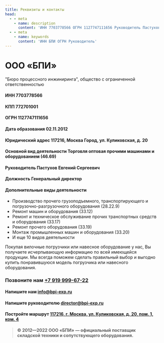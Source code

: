 ```yaml
---
title: Реквизиты и контакты
head:
  - - meta
    - name: description
      content: 'ИНН 7703778566 ОГРН 1127747111656 Руководитель Пастухов Евгений Сергеевич '
  - - meta
    - name: keywords 
      content: 'ИНН БПИ ОГРН Руководитель'
---
```


# ООО «БПИ»

"Бюро процессного инжиниринга", общество с ограниченной ответственностью

#### ИНН 7703778566
#### КПП 772701001
#### ОГРН 1127747111656
#### Дата образования 02.11.2012
#### Юридический адрес 117216, Москва Город, ул. Куликовская, д. 20
#### Основной вид деятельности Торговля оптовая прочими машинами и оборудованием (46.69)
#### Руководитель Пастухов Евгений Сергеевич
#### Должность Генеральный директор
#### Дополнительные виды деятельности

- Производство прочего грузоподъемного, транспортирующего и погрузочно-разгрузочного оборудования (28.22.9)
- Ремонт машин и оборудования (33.12)
- Ремонт и техническое обслуживание прочих транспортных средств и оборудования (33.17)
- Ремонт прочего оборудования (33.19)
- Монтаж промышленных машин и оборудования (33.20)
- И еще 10 видов деятельности



Покупая вилочные погрузчики или навесное оборудование у нас, Вы получаете исчерпывающую информацию по всей имеющейся продукции. Мы всегда поможем сделать правильный выбор и выгодно купить понравившуюся модель погрузчика или навесного оборудования.


### Позвоните нам <a href="tel:+79199996722">+7 919 999-67-22</a>

#### Напишите нам <a href="mailto:info@bpi-exp.ru">info@bpi-exp.ru</a>

#### Напишите руководителю <a href="mailto:director@bpi-exp.ru">director@bpi-exp.ru</a>

#### Постройте маршрут <a href="https://yandex.ru/maps/213/moscow/?from=api-maps&ll=37.560718%2C55.567506&mode=routes&origin=jsapi_2_1_79&rtext=~55.567988%2C37.560664&rtt=mt&ruri=~&z=19">117216, г. Москва, ул. Куликовская, д. 20, пом. 1, ком. 4</a>

> **© 2012—2022 ООО «БПИ» — официальный поставщик складской техники и сопутствующего оборудования.**
